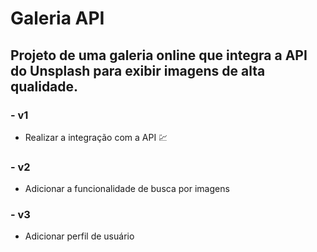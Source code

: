 # Galeria API

## Projeto de uma galeria online que integra a API do Unsplash para exibir imagens de alta qualidade.

### - v1
- Realizar a integração com a API 💹

### - v2
- Adicionar a funcionalidade de busca por imagens

### - v3 
- Adicionar perfil de usuário 